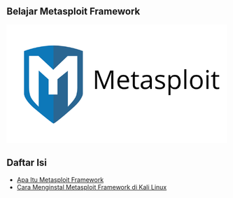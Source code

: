 ## Belajar Metasploit Framework

![](https://github.com/fixploit03/Belajar-Metasploit/blob/main/img/msf.png)

## Daftar Isi

- [Apa Itu Metasploit Framework](https://github.com/fixploit03/Belajar-Metasploit/blob/main/resource/Apa%20Itu%20Metasploit%20Framework.md)
- [Cara Menginstal Metasploit Framework di Kali Linux](https://github.com/fixploit03/Belajar-Metasploit/blob/main/resource/Cara%20Menginstal%20Metasploit%20Framework%20di%20Kali%20Linux.md)
